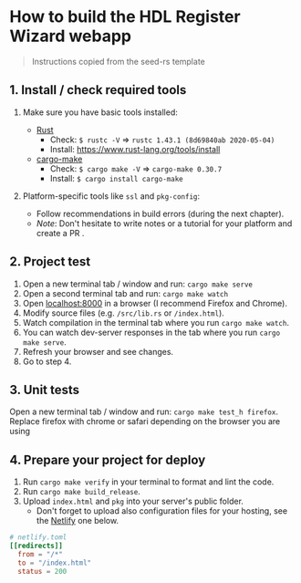# How to build the HDL Register Wizard webapp

> Instructions copied from the seed-rs template

## 1. Install / check required tools

1. Make sure you have basic tools installed:

   - [Rust](https://www.rust-lang.org) 
     - Check: `$ rustc -V` => `rustc 1.43.1 (8d69840ab 2020-05-04)`
     - Install: https://www.rust-lang.org/tools/install
   - [cargo-make](https://sagiegurari.github.io/cargo-make/)
     - Check: `$ cargo make -V` => `cargo-make 0.30.7`
     - Install: `$ cargo install cargo-make`
       
1. Platform-specific tools like `ssl` and `pkg-config`:
    - Follow recommendations in build errors (during the next chapter).
    - _Note_: Don't hesitate to write notes or a tutorial for your platform and create a PR .

## 2. Project test

1. Open a new terminal tab / window and run: `cargo make serve`
1. Open a second terminal tab and run: `cargo make watch`
1. Open [localhost:8000](http://localhost:8000) in a browser (I recommend Firefox and Chrome).
1. Modify source files (e.g. `/src/lib.rs` or `/index.html`).
1. Watch compilation in the terminal tab where you run `cargo make watch`.
1. You can watch dev-server responses in the tab where you run `cargo make serve`.
1. Refresh your browser and see changes.
1. Go to step 4.

## 3. Unit tests

Open a new terminal tab / window and run: `cargo make test_h firefox`.
Replace firefox with chrome or safari depending on the browser you are using

## 4. Prepare your project for deploy

1. Run `cargo make verify` in your terminal to format and lint the code.
1. Run `cargo make build_release`.
1. Upload `index.html` and `pkg` into your server's public folder.
   - Don't forget to upload also configuration files for your hosting, see the [Netlify](https://www.netlify.com/) one below.

```toml
# netlify.toml
[[redirects]]
  from = "/*"
  to = "/index.html"
  status = 200
```
